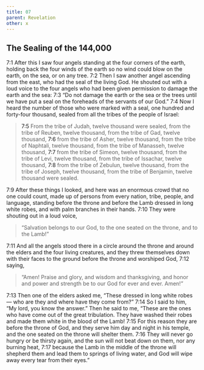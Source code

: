 ```yaml
---
title: 07
parent: Revelation
other: x
---
```


## The Sealing of the 144,000

<a name="7:1">7:1</a> After this I saw four angels standing at the four corners of the earth, holding back the four winds of the earth so no wind could blow on the earth, on the sea, or on any tree. <a name="7:2">7:2</a> Then I saw another angel ascending from the east, who had the seal of the living God. He shouted out with a loud voice to the four angels who had been given permission to damage the earth and the sea: <a name="7:3">7:3</a> “Do not damage the earth or the sea or the trees until we have put a seal on the foreheads of the servants of our God.” <a name="7:4">7:4</a> Now I heard the number of those who were marked with a seal, one hundred and forty-four thousand, sealed from all the tribes of the people of Israel:

> <a name="7:5">7:5</a> From the tribe of Judah, twelve thousand were sealed,
> from the tribe of Reuben, twelve thousand,
> from the tribe of Gad, twelve thousand,
> <a name="7:6">7:6</a> from the tribe of Asher, twelve thousand,
> from the tribe of Naphtali, twelve thousand,
> from the tribe of Manasseh, twelve thousand,
> <a name="7:7">7:7</a> from the tribe of Simeon, twelve thousand,
> from the tribe of Levi, twelve thousand,
> from the tribe of Issachar, twelve thousand,
> <a name="7:8">7:8</a> from the tribe of Zebulun, twelve thousand,
> from the tribe of Joseph, twelve thousand,
> from the tribe of Benjamin, twelve thousand were sealed.

<a name="7:9">7:9</a> After these things I looked, and here was an enormous crowd that no one could count, made up of persons from every nation, tribe, people, and language, standing before the throne and before the Lamb dressed in long white robes, and with palm branches in their hands. <a name="7:10">7:10</a> They were shouting out in a loud voice,

> “Salvation belongs to our God,
> to the one seated on the throne, and to the Lamb!”

<a name="7:11">7:11</a> And all the angels stood there in a circle around the throne and around the elders and the four living creatures, and they threw themselves down with their faces to the ground before the throne and worshiped God, <a name="7:12">7:12</a> saying,

> “Amen! Praise and glory,
> and wisdom and thanksgiving,
> and honor and power and strength
> be to our God for ever and ever. Amen!”

<a name="7:13">7:13</a> Then one of the elders asked me, “These dressed in long white robes — who are they and where have they come from?” <a name="7:14">7:14</a> So I said to him, “My lord, you know the answer.” Then he said to me, “These are the ones who have come out of the great tribulation. They have washed their robes and made them white in the blood of the Lamb! <a name="7:15">7:15</a> For this reason they are before the throne of God, and they serve him day and night in his temple, and the one seated on the throne will shelter them. <a name="7:16">7:16</a> They will never go hungry or be thirsty again, and the sun will not beat down on them, nor any burning heat, <a name="7:17">7:17</a> because the Lamb in the middle of the throne will shepherd them and lead them to springs of living water, and God will wipe away every tear from their eyes.”
